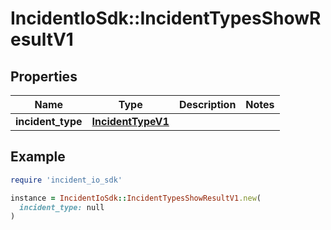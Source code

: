 # IncidentIoSdk::IncidentTypesShowResultV1

## Properties

| Name | Type | Description | Notes |
| ---- | ---- | ----------- | ----- |
| **incident_type** | [**IncidentTypeV1**](IncidentTypeV1.md) |  |  |

## Example

```ruby
require 'incident_io_sdk'

instance = IncidentIoSdk::IncidentTypesShowResultV1.new(
  incident_type: null
)
```

